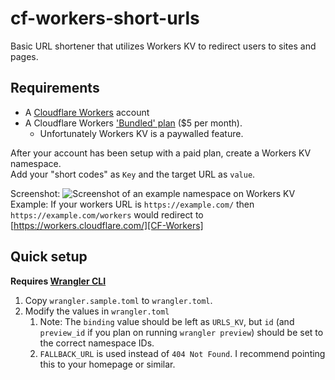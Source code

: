 # cf-workers-short-urls

Basic URL shortener that utilizes Workers KV to redirect users to sites and pages.

## Requirements

- A [Cloudflare Workers][CF-Workers] account
- A Cloudflare Workers ['Bundled' plan](https://workers.cloudflare.com/#plans) ($5 per month).
    - Unfortunately Workers KV is a paywalled feature.

After your account has been setup with a paid plan, create a Workers KV namespace.  
Add your "short codes" as `Key` and the target URL as `value`.

Screenshot: ![Screenshot of an example namespace on Workers KV](https://i.alex.lol/2020-10-19_FRmkuw.png)  
Example: If your workers URL is `https://example.com/` then `https://example.com/workers` would redirect to [https://workers.cloudflare.com/][CF-Workers]

## Quick setup

**Requires [Wrangler CLI](https://developers.cloudflare.com/workers/cli-wrangler/install-update)**

1. Copy `wrangler.sample.toml` to `wrangler.toml`.
2. Modify the values in `wrangler.toml`
   1. Note: The `binding` value should be left as `URLS_KV`, but `id` (and `preview_id` if you plan on running `wrangler preview`) should be set to the correct namespace IDs.
   2. `FALLBACK_URL` is used instead of `404 Not Found`. I recommend pointing this to your homepage or similar.

[CF-Workers]: https://workers.cloudflare.com/